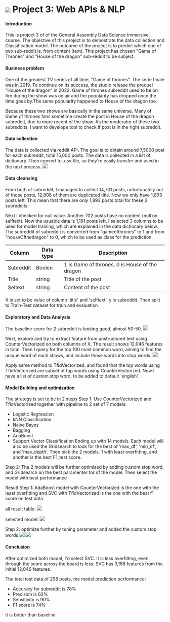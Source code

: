 # ![](https://ga-dash.s3.amazonaws.com/production/assets/logo-9f88ae6c9c3871690e33280fcf557f33.png) Project 3: Web APIs & NLP
#### Introduction
This is project 3 of of the General Assembly Data Science Immersive course. The objective of this project is to demostrate the data collection and Classification model. The outcome of the project is to predict which one of two sub-reddit is, from content (text). This project has chosen "Game of Thrones" and "House of the dragon" sub-reddit to be subject.

#### Business problem
One of the greatest TV series of all time, "Game of thrones". The serie finale was in 2019. To continue on its success, the studio release the prequel "House of the dragon" in 2022. Game of thrones subreddit used to be on fire during the show was on air and the popularity has dropped once the time goes by.The same popularity happened to House of the dragon too. 

Because these two shows are basically in the same universe. Many of Game of thrones fans sometime create the post in House of the dragon subreddit, due to more recent of the show. As the moderator of these two subreddits, I want to develope tool to check if post is in the right subreddit.



#### Data collection
The data is collected via reddit API. The goal is to obtain around 7,5000 post for each subreddit, total 15,000 posts. The data is collected in a list of dictionary. Then convert to .csv file, so they're easily transfer and used in the next process.
![](image/Scrape.jpg)


#### Data cleansing
From both of subreddit, I managed to collect 14,701 posts, unfortunately out of those posts, 12,808 of them are duplicated title. Now we only have 1,893 posts left. This mean that there are only 1,893 posts total for these 2 subreddits. 

Next I checked for null value. Another 702 posts have no content (null on selftext). Now the usuable data is 1,191 posts left. I selected 3 columns to be used for model training, which are explained in the data dictionary below. The subreddit of subreddit is converted from "gameofthrones" to 1 and from "houseOfthedragon" to 0, which to be used as class for the prediction.

Column|Data type|Description|
|---|---|---|
Subreddit|Boolen|1 is Game of thrones, 0 is House of the dragon
Title|string|Title of the post
Seltext|string|Content of the post

X is set to be value of column 'title' and 'selftext'.
y is subreddit.
Then split to Train-Test dataset for train and evaluation


#### Exploratory and Data Analysis
The baseline score for 2 subreddit is looking good, almost 50-50.
![](image/baseline.jpg)

Next, explore and try to extract feature from unstructured text using CounterVectorized on both columns of X. The result shows 12,046 features in total. Then I query for the top 100 most common word, aiming to find the unique word of each shows, and include those words into stop words. 
![](image/topword.png)

Apply same method to TfidVectorized. and found that the top words using TfidVectorized are subset of top words using CounterVectorized. Now I have a list of custom stop word, to be added to default 'english'.


#### Model Building and optimization

The strategy is set to be in 2 steps
Step 1:
Use CounterVectorized and TfidVectorized together with pipeline to 2 set of 7 models: 
- Logistic Regression
- kNN Classification
- Naive Bayes
- Bagging
- AdaBoost
- Support Vector Classification
Ending up with 14 models. Each model will also be used the Gridsearch to look for the best of 'max_df', 'min_df', and 'max_depth'. Then pick the 2 models. 1 with least overfitting, and another is the best F1_test score. 

Step 2:
The 2 models will be further optimized by adding custom stop word, and Gridsearch on the best paramenter for of the model. Then select the model with best performance

Result
Step 1:
AdaBoost model with CounterVectorized is the one with the least overfitting and SVC with TfidVectorized is the one with the best f1 score on test data

all result table:
![](image/step1.jpg)

selected model:
![](image/step1_1.jpg)

Step 2:
optimize further by tuning parameter and added the custom stop words
![](image/step2.jpg)
![](image/step2_con.png)





#### Conclusion

After optimized both model, I'd select SVC. It is less overfitting, even through the score across the board is less. SVC has 3,168 features from the initial 12,046 features.

The total test data of 298 posts, the model prediction performance:
- Accuracy for subreddit is 78%
- Precision is 63%
- Sensitivity is 90%
- F1 score is 74%

It is better than baseline


